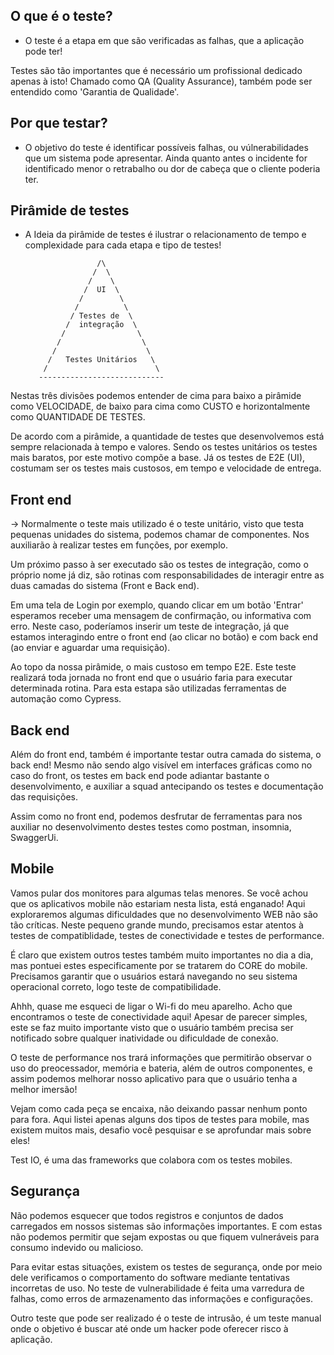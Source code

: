 ## O que é o teste?
- O teste é a etapa em que são verificadas as falhas, que a aplicação pode ter!

Testes são tão importantes que é necessário um profissional dedicado apenas à isto!
Chamado como QA (Quality Assurance), também pode ser entendido como 'Garantia de Qualidade'.

## Por que testar?
- O objetivo do teste é identificar possíveis falhas, ou vúlnerabilidades que um sistema pode apresentar. Ainda quanto antes o incidente for identificado menor o retrabalho ou dor de cabeça que o cliente poderia ter.

## Pirâmide de testes
- A Ideia da pirâmide de testes é ilustrar o relacionamento de tempo e complexidade para cada etapa e tipo de testes!


                      /\
                     /  \
                    /    \
                   /  UI  \
                  /        \
                 /          \
                / Testes de  \
               /  integração  \
              /                \
             /                  \
            /                    \
           /   Testes Unitários   \
          /                        \
         ----------------------------


Nestas três divisões podemos entender de cima para baixo a pirâmide como VELOCIDADE, de baixo para cima como CUSTO e horizontalmente como QUANTIDADE DE TESTES.

De acordo com a pirâmide, a quantidade de testes que desenvolvemos está sempre relacionada à tempo e valores. Sendo os testes unitários os testes mais baratos, por este motivo compõe a base. Já os testes de E2E (UI), costumam ser os testes mais custosos, em tempo e velocidade de entrega.


## Front end
-> Normalmente o teste mais utilizado é o teste unitário, visto que testa pequenas unidades do sistema, podemos chamar de componentes. Nos auxiliarão à realizar testes em funções, por exemplo.

Um próximo passo à ser executado são os testes de integração, como o próprio nome já diz, são rotinas com responsabilidades de interagir entre as duas camadas do sistema (Front e Back end).

Em uma tela de Login por exemplo, quando clicar em um botão 'Entrar' esperamos receber uma mensagem de confirmação, ou informativa com erro. Neste caso, poderíamos inserir um teste de integração, já que estamos interagindo entre o front end (ao clicar no botão) e com back end (ao enviar e aguardar uma requisição).

Ao topo da nossa pirâmide, o mais custoso em tempo E2E. Este teste realizará toda jornada no front end que o usuário faria para executar determinada rotina. Para esta estapa são utilizadas ferramentas de automação como Cypress.

## Back end

Além do front end, também é importante testar outra camada do sistema, o back end! Mesmo não sendo algo visível em interfaces gráficas como no caso do front, os testes em back end pode adiantar bastante o desenvolvimento, e auxiliar a squad antecipando os testes e documentação das requisições. 

Assim como no front end, podemos desfrutar de ferramentas para nos auxiliar no desenvolvimento destes testes como postman, insomnia, SwaggerUi.

## Mobile

Vamos pular dos monitores para algumas telas menores. Se você achou que os aplicativos mobile não estariam nesta lista, está enganado! Aqui exploraremos algumas dificuldades que no desenvolvimento WEB não são tão críticas. Neste pequeno grande mundo, precisamos estar atentos à testes de compatiblidade, testes de conectividade e testes de performance.

É claro que existem outros testes também muito importantes no dia a dia, mas pontuei estes especificamente por se tratarem do CORE do mobile. Precisamos garantir que o usuários estará navegando no seu sistema operacional correto, logo teste de compatibilidade.

Ahhh, quase me esqueci de ligar o Wi-fi do meu aparelho. Acho que encontramos o teste de conectividade aqui!
Apesar de parecer simples, este se faz muito importante visto que o usuário também precisa ser notificado sobre qualquer inatividade ou dificuldade de conexão.

O teste de performance nos trará informações que permitirão observar o uso do preocessador, memória e bateria, além de outros componentes, e assim podemos melhorar nosso aplicativo para que o usuário tenha a melhor imersão!

Vejam como cada peça se encaixa, não deixando passar nenhum ponto para fora.
Aqui listei apenas alguns dos tipos de testes para mobile, mas existem muitos mais, desafio você pesquisar e se aprofundar mais sobre eles!

Test IO, é uma das frameworks que colabora com os testes mobiles.

## Segurança

Não podemos esquecer que todos registros e conjuntos de dados carregados em nossos sistemas são informações importantes. E com estas não podemos permitir que sejam expostas ou que fiquem vulneráveis para consumo indevido ou malicioso.

Para evitar estas situações, existem os testes de segurança, onde por meio dele verificamos o comportamento do software mediante tentativas incorretas de uso. No teste de vulnerabilidade é feita uma varredura de falhas, como erros de armazenamento das informações e configurações.

Outro teste que pode ser realizado é o teste de intrusão, é um teste manual onde o objetivo é buscar até onde um hacker pode oferecer risco à aplicação.
